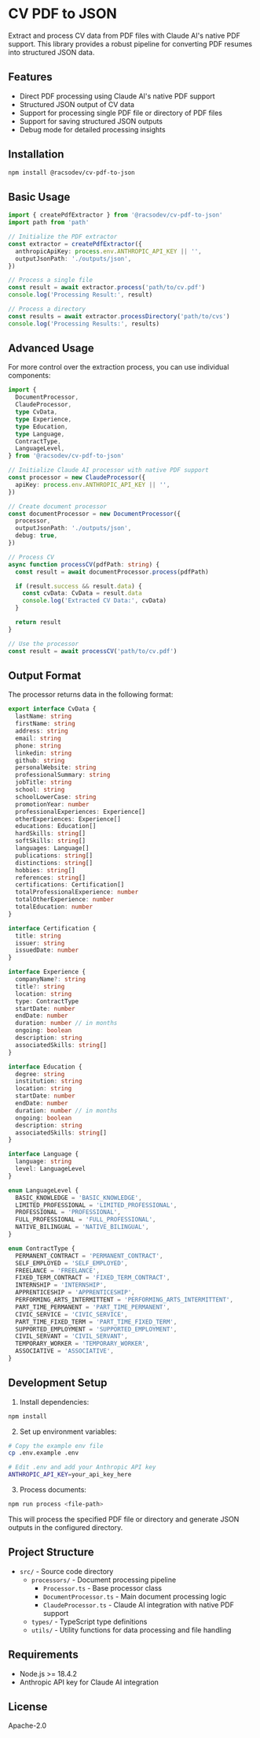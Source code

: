 # CV PDF to JSON

Extract and process CV data from PDF files with Claude AI's native PDF support. This library provides a robust pipeline for converting PDF resumes into structured JSON data.

## Features

- Direct PDF processing using Claude AI's native PDF support
- Structured JSON output of CV data
- Support for processing single PDF file or directory of PDF files
- Support for saving structured JSON outputs
- Debug mode for detailed processing insights

## Installation

```bash
npm install @racsodev/cv-pdf-to-json
```

## Basic Usage

```typescript
import { createPdfExtractor } from '@racsodev/cv-pdf-to-json'
import path from 'path'

// Initialize the PDF extractor
const extractor = createPdfExtractor({
  anthropicApiKey: process.env.ANTHROPIC_API_KEY || '',
  outputJsonPath: './outputs/json',
})

// Process a single file
const result = await extractor.process('path/to/cv.pdf')
console.log('Processing Result:', result)

// Process a directory
const results = await extractor.processDirectory('path/to/cvs')
console.log('Processing Results:', results)
```

## Advanced Usage

For more control over the extraction process, you can use individual components:

```typescript
import {
  DocumentProcessor,
  ClaudeProcessor,
  type CvData,
  type Experience,
  type Education,
  type Language,
  ContractType,
  LanguageLevel,
} from '@racsodev/cv-pdf-to-json'

// Initialize Claude AI processor with native PDF support
const processor = new ClaudeProcessor({
  apiKey: process.env.ANTHROPIC_API_KEY || '',
})

// Create document processor
const documentProcessor = new DocumentProcessor({
  processor,
  outputJsonPath: './outputs/json',
  debug: true,
})

// Process CV
async function processCV(pdfPath: string) {
  const result = await documentProcessor.process(pdfPath)

  if (result.success && result.data) {
    const cvData: CvData = result.data
    console.log('Extracted CV Data:', cvData)
  }

  return result
}

// Use the processor
const result = await processCV('path/to/cv.pdf')
```

## Output Format

The processor returns data in the following format:

```typescript
export interface CvData {
  lastName: string
  firstName: string
  address: string
  email: string
  phone: string
  linkedin: string
  github: string
  personalWebsite: string
  professionalSummary: string
  jobTitle: string
  school: string
  schoolLowerCase: string
  promotionYear: number
  professionalExperiences: Experience[]
  otherExperiences: Experience[]
  educations: Education[]
  hardSkills: string[]
  softSkills: string[]
  languages: Language[]
  publications: string[]
  distinctions: string[]
  hobbies: string[]
  references: string[]
  certifications: Certification[]
  totalProfessionalExperience: number
  totalOtherExperience: number
  totalEducation: number
}

interface Certification {
  title: string
  issuer: string
  issuedDate: number
}

interface Experience {
  companyName?: string
  title?: string
  location: string
  type: ContractType
  startDate: number
  endDate: number
  duration: number // in months
  ongoing: boolean
  description: string
  associatedSkills: string[]
}

interface Education {
  degree: string
  institution: string
  location: string
  startDate: number
  endDate: number
  duration: number // in months
  ongoing: boolean
  description: string
  associatedSkills: string[]
}

interface Language {
  language: string
  level: LanguageLevel
}

enum LanguageLevel {
  BASIC_KNOWLEDGE = 'BASIC_KNOWLEDGE',
  LIMITED_PROFESSIONAL = 'LIMITED_PROFESSIONAL',
  PROFESSIONAL = 'PROFESSIONAL',
  FULL_PROFESSIONAL = 'FULL_PROFESSIONAL',
  NATIVE_BILINGUAL = 'NATIVE_BILINGUAL',
}

enum ContractType {
  PERMANENT_CONTRACT = 'PERMANENT_CONTRACT',
  SELF_EMPLOYED = 'SELF_EMPLOYED',
  FREELANCE = 'FREELANCE',
  FIXED_TERM_CONTRACT = 'FIXED_TERM_CONTRACT',
  INTERNSHIP = 'INTERNSHIP',
  APPRENTICESHIP = 'APPRENTICESHIP',
  PERFORMING_ARTS_INTERMITTENT = 'PERFORMING_ARTS_INTERMITTENT',
  PART_TIME_PERMANENT = 'PART_TIME_PERMANENT',
  CIVIC_SERVICE = 'CIVIC_SERVICE',
  PART_TIME_FIXED_TERM = 'PART_TIME_FIXED_TERM',
  SUPPORTED_EMPLOYMENT = 'SUPPORTED_EMPLOYMENT',
  CIVIL_SERVANT = 'CIVIL_SERVANT',
  TEMPORARY_WORKER = 'TEMPORARY_WORKER',
  ASSOCIATIVE = 'ASSOCIATIVE',
}
```

## Development Setup

1. Install dependencies:

```bash
npm install
```

2. Set up environment variables:

```bash
# Copy the example env file
cp .env.example .env

# Edit .env and add your Anthropic API key
ANTHROPIC_API_KEY=your_api_key_here
```

3. Process documents:

```bash
npm run process <file-path>
```

This will process the specified PDF file or directory and generate JSON outputs in the configured directory.

## Project Structure

- `src/` - Source code directory
  - `processors/` - Document processing pipeline
    - `Processor.ts` - Base processor class
    - `DocumentProcessor.ts` - Main document processing logic
    - `ClaudeProcessor.ts` - Claude AI integration with native PDF support
  - `types/` - TypeScript type definitions
  - `utils/` - Utility functions for data processing and file handling

## Requirements

- Node.js >= 18.4.2
- Anthropic API key for Claude AI integration

## License

Apache-2.0
